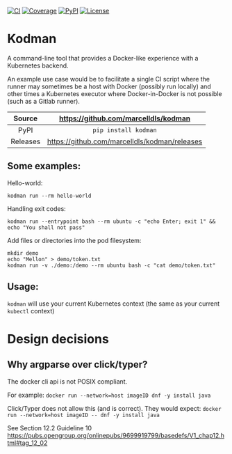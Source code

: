 [![CI](https://github.com/marcelldls/kodman/actions/workflows/ci.yml/badge.svg)](https://github.com/marcelldls/kodman/actions/workflows/ci.yml)
[![Coverage](https://codecov.io/gh/marcelldls/kodman/branch/main/graph/badge.svg)](https://codecov.io/gh/marcelldls/kodman)
[![PyPI](https://img.shields.io/pypi/v/kodman.svg)](https://pypi.org/project/kodman)
[![License](https://img.shields.io/badge/License-Apache%202.0-blue.svg)](https://www.apache.org/licenses/LICENSE-2.0)

# Kodman

A command-line tool that provides a Docker-like experience with a Kubernetes backend.

An example use case would be to facilitate a single CI script where the runner may sometimes be a host with Docker (possibly run locally) and other times a Kubernetes executor where Docker-in-Docker is not possible (such as a Gitlab runner).

Source          | <https://github.com/marcelldls/kodman>
:---:           | :---:
PyPI            | `pip install kodman`
Releases        | <https://github.com/marcelldls/kodman/releases>

## Some examples:

Hello-world:
```
kodman run --rm hello-world
```

Handling exit codes:
```
kodman run --entrypoint bash --rm ubuntu -c "echo Enter; exit 1" && echo "You shall not pass"
```

Add files or directories into the pod filesystem:
```
mkdir demo
echo "Mellon" > demo/token.txt
kodman run -v ./demo:/demo --rm ubuntu bash -c "cat demo/token.txt"
```

## Usage:

`kodman` will use your current Kubernetes context (the same as your current `kubectl` context)

# Design decisions

## Why argparse over click/typer?

The docker cli api is not POSIX compliant.

For example: `docker run --network=host imageID dnf -y install java`

Click/Typer does not allow this (and is correct). They would expect: `docker run --network=host imageID -- dnf -y install java`

See Section 12.2 Guideline 10 https://pubs.opengroup.org/onlinepubs/9699919799/basedefs/V1_chap12.html#tag_12_02
